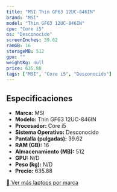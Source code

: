 ```yaml
---
title: "MSI Thin GF63 12UC-846IN"
brand: "MSI"
model: "Thin GF63 12UC-846IN"
cpu: "Core i5"
os: "Desconocido"
screenInches: 39.62
ramGB: 16
storageMB: 512
gpu: ""
weightKg: null
price: 635.88
tags: ["MSI", "Core i5", "Desconocido"]
---
```

## Especificaciones

- **Marca:** MSI
- **Modelo:** Thin GF63 12UC-846IN
- **Procesador:** Core i5
- **Sistema Operativo:** Desconocido
- **Pantalla (pulgadas):** 39.62
- **RAM (GB):** 16
- **Almacenamiento (MB):** 512
- **GPU:** N/D
- **Peso (kg):** N/D
- **Precio:** 635.88

[:rocket: Ver más laptops por marca](/brand/msi)
